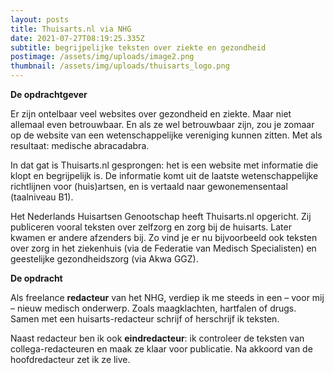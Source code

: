 ```yaml
---
layout: posts
title: Thuisarts.nl via NHG
date: 2021-07-27T08:19:25.335Z
subtitle: begrijpelijke teksten over ziekte en gezondheid
postimage: /assets/img/uploads/image2.png
thumbnail: /assets/img/uploads/thuisarts_logo.png
---
```

**De opdrachtgever**

Er zijn ontelbaar veel websites over gezondheid en ziekte. Maar niet allemaal even betrouwbaar. En als ze wel betrouwbaar zijn, zou je zomaar op de website van een wetenschappelijke vereniging kunnen zitten. Met als resultaat: medische abracadabra.

In dat gat is Thuisarts.nl gesprongen: het is een website met informatie die klopt en begrijpelijk is. De informatie komt uit de laatste wetenschappelijke richtlijnen voor (huis)artsen, en is vertaald naar gewonemensentaal (taalniveau B1).

Het Nederlands Huisartsen Genootschap heeft Thuisarts.nl opgericht. Zij publiceren vooral teksten over zelfzorg en zorg bij de huisarts. Later kwamen er andere afzenders bij. Zo vind je er nu bijvoorbeeld ook teksten over zorg in het ziekenhuis (via de Federatie van Medisch Specialisten) en geestelijke gezondheidszorg (via Akwa GGZ).

**De opdracht**

Als freelance **redacteur** van het NHG, verdiep ik me steeds in een – voor mij – nieuw medisch onderwerp. Zoals maagklachten, hartfalen of drugs. Samen met een huisarts-redacteur schrijf of herschrijf ik teksten.

N﻿aast redacteur ben ik ook **eindredacteur**: ik controleer de teksten van collega-redacteuren en maak ze klaar voor publicatie. Na akkoord van de hoofdredacteur zet ik ze live.
